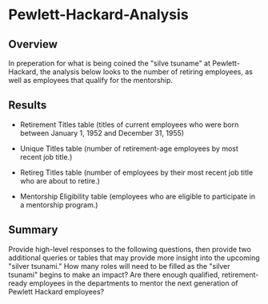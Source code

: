 # Pewlett-Hackard-Analysis

## Overview 
In preperation for what is being coined the "silve tsuname" at Pewlett-Hackard, the analysis below looks to the number of retiring employees, as well as employees that qualify for the mentorship.

## Results
  - Retirement Titles table (titles of current employees who were born between January 1, 1952 and December 31, 1955)
  
  - Unique Titles table (number of retirement-age employees by most recent job title.)
  
  - Retireg Titles table (number of employees by their most recent job title who are about to retire.)
  
  - Mentorship Eligibility table (employees who are eligible to participate in a mentorship program.)
 
## Summary
Provide high-level responses to the following questions, then provide two additional queries or tables that may provide more insight into the upcoming "silver tsunami."
How many roles will need to be filled as the "silver tsunami" begins to make an impact?
Are there enough qualified, retirement-ready employees in the departments to mentor the next generation of Pewlett Hackard employees?
